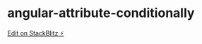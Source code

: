 # angular-attribute-conditionally

[Edit on StackBlitz ⚡️](https://stackblitz.com/edit/angular-attribute-conditionally)